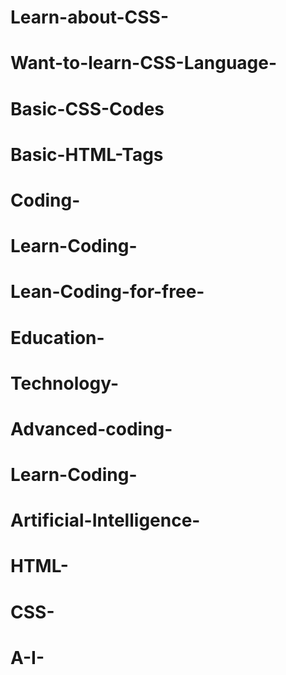 # Learn-about-CSS-
# Want-to-learn-CSS-Language-
# Basic-CSS-Codes
# Basic-HTML-Tags
# Coding-
# Learn-Coding-
# Lean-Coding-for-free-
# Education-
# Technology-
# Advanced-coding-
# Learn-Coding-
# Artificial-Intelligence-
# HTML-
# CSS-
# A-I-
